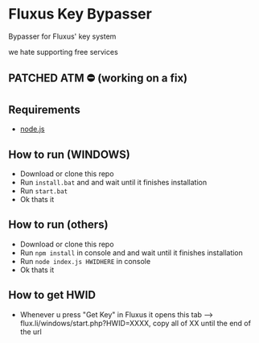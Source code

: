 # Fluxus Key Bypasser
Bypasser for Fluxus' key system

we hate supporting free services

## PATCHED ATM ⛔️ (working on a fix)

## Requirements
 - [node.js](https://nodejs.org/en)

## How to run (WINDOWS)
- Download or clone this repo
- Run `install.bat` and and wait until it finishes installation
- Run `start.bat`
- Ok thats it

## How to run (others)
- Download or clone this repo
- Run `npm install` in console and and wait until it finishes installation
- Run `node index.js HWIDHERE` in console
- Ok thats it

## How to get HWID
- Whenever u press "Get Key" in Fluxus it opens this tab --> flux.li/windows/start.php?HWID=XXXX, copy all of XX until the end of the url
